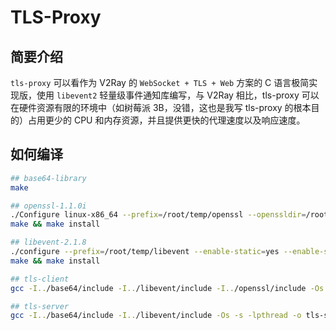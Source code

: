 # TLS-Proxy
## 简要介绍
`tls-proxy` 可以看作为 V2Ray 的 `WebSocket + TLS + Web` 方案的 C 语言极简实现版，使用 `libevent2` 轻量级事件通知库编写，与 V2Ray 相比，tls-proxy 可以在硬件资源有限的环境中（如树莓派 3B，没错，这也是我写 tls-proxy 的根本目的）占用更少的 CPU 和内存资源，并且提供更快的代理速度以及响应速度。

## 如何编译
```bash
## base64-library
make

## openssl-1.1.0i
./Configure linux-x86_64 --prefix=/root/temp/openssl --openssldir=/root/temp/openssl no-ssl2 no-ssl3 no-shared
make && make install

## libevent-2.1.8
./configure --prefix=/root/temp/libevent --enable-static=yes --enable-shared=no CPPFLAGS='-I/root/temp/openssl/include' LDFLAGS='-L/root/temp/openssl/lib' LIBS='-ldl -lssl -lcrypto'
make && make install

## tls-client
gcc -I../base64/include -I../libevent/include -I../openssl/include -Os -s -ldl -lpthread -o tls-client tls-client.c ../base64/lib/libbase64.o ../libevent/lib/libevent.a ../libevent/lib/libevent_openssl.a ../openssl/lib/libssl.a ../openssl/lib/libcrypto.a

## tls-server
gcc -I../base64/include -I../libevent/include -Os -s -lpthread -o tls-server tls-server.c ../base64/lib/libbase64.o ../libevent/lib/libevent.a
```
